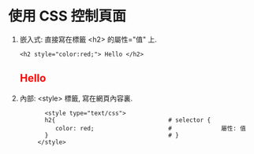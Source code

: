 # 使用 CSS 控制頁面

1. 嵌入式: 直接寫在標籤 &lt;h2&gt; 的屬性="值" 上.  
   ``` 
   <h2 style="color:red;"> Hello </h2>
   
   ```      
   <h2 style="color:red;"> Hello </h2>   
   
2. 內部: &lt;style&gt; 標籤, 寫在網頁內容裏. 
   ```
          <style type="text/css">
          h2{                                # selector {
             color: red;                     #              屬性: 值
          }                                  # }
        </style>

   ```   
   


     
